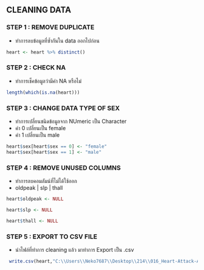## CLEANING DATA

### STEP 1 : REMOVE DUPLICATE
* ทำการลบข้อมูลที่ซ้ำกันใน data ออกไปก่อน
```r
heart <- heart %>% distinct()
```

### STEP 2 : CHECK NA
* ทำการเช็คข้อมูลว่ามีค่า NA หรือไม่
```r
length(which(is.na(heart)))
```

### STEP 3 : CHANGE DATA TYPE OF SEX
* ทำการเปลี่ยนชนิดข้อมูลจาก NUmeric เป็น Character
* ค่า 0 เปลี่ยนเป็น female
* ค่า 1 เปลี่ยนเป็น male

```r
heart$sex[heart$sex == 0] <- "female"
heart$sex[heart$sex == 1] <- "male"
```

### STEP 4 : REMOVE UNUSED COLUMNS
* ทำการลบคอมลัมน์ที่ไม่ได้ใช้ออก
* oldpeak | slp | thall
```r
heart$oldpeak <- NULL

heart$slp <- NULL

heart$thall <- NULL
```

### STEP 5 : EXPORT TO CSV FILE
* นำไฟล์ที่ทำการ cleaning แล้ว มาทำการ Export เป็น .csv

```r
 write.csv(heart,"C:\\Users\\Neko7687\\Desktop\\214\\016_Heart-Attack-Analysis-Prediction-Dataset\\team-assignment\\midterm\\Cleaning Data\\heart-attack-cleaning.csv")
```
